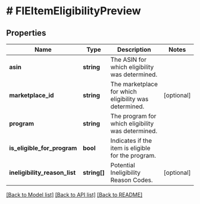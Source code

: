 # # FIEItemEligibilityPreview

## Properties

Name | Type | Description | Notes
------------ | ------------- | ------------- | -------------
**asin** | **string** | The ASIN for which eligibility was determined. |
**marketplace_id** | **string** | The marketplace for which eligibility was determined. | [optional]
**program** | **string** | The program for which eligibility was determined. |
**is_eligible_for_program** | **bool** | Indicates if the item is eligible for the program. |
**ineligibility_reason_list** | **string[]** | Potential Ineligibility Reason Codes. | [optional]

[[Back to Model list]](../../README.md#models) [[Back to API list]](../../README.md#endpoints) [[Back to README]](../../README.md)
